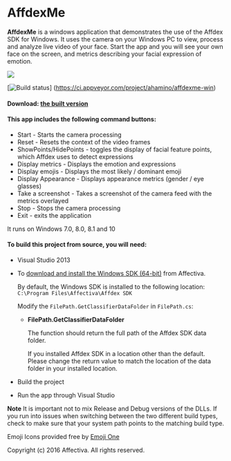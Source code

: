 # AffdexMe

**AffdexMe** is a windows application that demonstrates the use of the Affdex SDK for Windows. It uses the camera on your Windows PC to view, process and analyze live video of your face. Start the app and you will see your own face on the screen, and metrics describing your facial expression of emotion.

[![](http://developer.affectiva.com/images/affdexme_win_emoj_3.0_fb.png)](https://www.facebook.com/ahamino/videos/857058591896/?l=7851546746791640786)


[![Build status](https://ci.appveyor.com/api/projects/status/vidys6dkff0c37dl?svg=true)]
(https://ci.appveyor.com/project/ahamino/affdexme-win)

#### Download: [the built version](http://affdex-sdk-dist.s3-website-us-east-1.amazonaws.com/windows/download_affdexme.html)


#### This app includes the following command buttons:

*   Start - Starts the camera processing
*   Reset - Resets the context of the video frames
*   ShowPoints/HidePoints - toggles the display of facial feature points, which Affdex uses to detect expressions
*   Display metrics - Displays the emotion and expressions
*   Display emojis - Displays the most likely / dominant emoji
*   Display Appearance - Displays appearance metrics (gender / eye glasses)
*   Take a screenshot - Takes a screenshot of the camera feed with the metrics overlayed
*   Stop - Stops the camera processing
*   Exit - exits the application

It runs on Windows 7.0, 8.0, 8.1 and 10

#### To build this project from source, you will need:

*   Visual Studio 2013

*   To [download and install the Windows SDK (64-bit)](http://developer.affectiva.com/downloads) from Affectiva.

    By default, the Windows SDK is installed to the following location: ```C:\Program Files\Affectiva\Affdex SDK```

    Modify the ```FilePath.GetClassifierDataFolder``` in ```FilePath.cs```:

    *   **FilePath.GetClassifierDataFolder**

        The function should return the full path of the Affdex SDK data folder.

        If you installed Affdex SDK in a location other than the default. Please change the return value to match the location of the data folder in your installed location.

*   Build the project

*   Run the app through Visual Studio

**Note** It is important not to mix Release and Debug versions of the DLLs. If you run into issues when switching between the two different build types, check to make sure that your system path points to the matching build type.

Emoji Icons provided free by [Emoji One](http://emojione.com/)

Copyright (c) 2016 Affectiva. All rights reserved.

